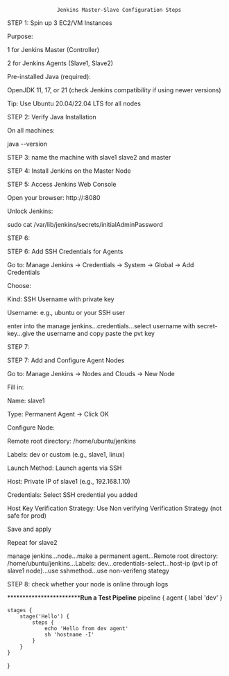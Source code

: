 
                    Jenkins Master-Slave Configuration Steps

STEP 1: Spin up 3 EC2/VM Instances

Purpose:

1 for Jenkins Master (Controller)

2 for Jenkins Agents (Slave1, Slave2)

Pre-installed Java (required):

OpenJDK 11, 17, or 21 (check Jenkins compatibility if using newer versions)

Tip: Use Ubuntu 20.04/22.04 LTS for all nodes


STEP 2: Verify Java Installation

On all machines:

java --version


STEP 3: name the machine with slave1 slave2 and master


STEP 4: Install Jenkins on the Master Node


STEP 5: Access Jenkins Web Console

Open your browser:
http://<Master Public IP>:8080

Unlock Jenkins:

sudo cat /var/lib/jenkins/secrets/initialAdminPassword

STEP 6:

STEP 6: Add SSH Credentials for Agents

Go to: Manage Jenkins → Credentials → System → Global → Add Credentials

Choose:

Kind: SSH Username with private key

Username: e.g., ubuntu or your SSH user

enter into the manage jenkins...credentials...select username with secret-key...give the username and copy paste the pvt key 

STEP 7:

STEP 7: Add and Configure Agent Nodes

Go to: Manage Jenkins → Nodes and Clouds → New Node

Fill in:

Name: slave1

Type: Permanent Agent → Click OK

Configure Node:

Remote root directory: /home/ubuntu/jenkins

Labels: dev or custom (e.g., slave1, linux)

Launch Method: Launch agents via SSH

Host: Private IP of slave1 (e.g., 192.168.1.10)

Credentials: Select SSH credential you added

Host Key Verification Strategy: Use Non verifying Verification Strategy (not safe for prod)

Save and apply

Repeat for slave2

manage jenkins...node...make a permanent agent...Remote root directory: /home/ubuntu/jenkins...Labels: dev...credentials-select...host-ip (pvt ip of slave1 node)...use sshmethod...use non-verifeng stategy


STEP 8: check whether your node is online through logs


********************************************Run a Test Pipeline********************
pipeline {
    agent { label 'dev' }

    stages {
        stage('Hello') {
            steps {
                echo 'Hello from dev agent'
                sh 'hostname -I'
            }
        }
    }
}




